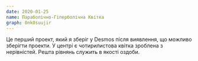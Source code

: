 ```yaml
---
date: 2020-01-25
name: Параболічно-Гіперболічна Квітка
graph: 0nk0suujir
---
```


Це перший проект, який я зберіг у Desmos після виявлення, що можливо зберігти проекти. У центрі є чотирилистова квітка зроблена з нерівністей. Решта рівнянь служить в якості оздоби.
